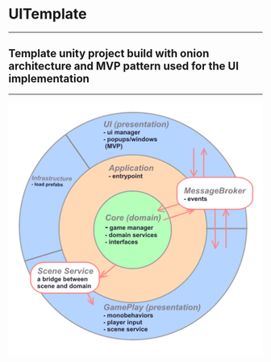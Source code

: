 
# UITemplate
---
## Template unity project build with onion architecture and MVP pattern used for the UI implementation
---
![Onion architecture](/Assets/_Project/Images/readme/onion.png)

